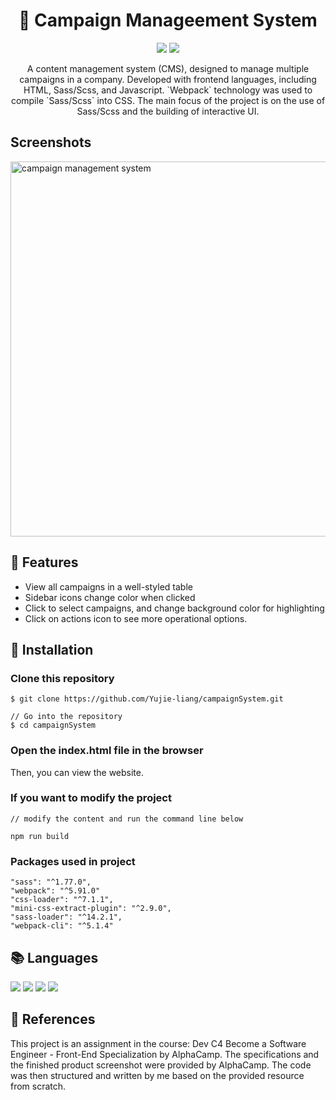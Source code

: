 # <div align='center'>:memo: Campaign Manageement System</div>

<div align='center'>
<p>
    <img src="https://img.shields.io/badge/Sass/Scss-1.77.0-pink"/>
    <img src="https://img.shields.io/badge/Webpack-5.91.0-blue"/>
</p>
<p>
A content management system (CMS), designed to manage multiple campaigns in a company. Developed with frontend languages, including HTML, Sass/Scss, and Javascript. `Webpack` technology was used to compile `Sass/Scss` into CSS. The main focus of the project is on the use of Sass/Scss and the building of interactive UI.
</p>
</div>

## Screenshots  
<img src="https://i.imgur.com/l4IISGG.png" alt="campaign management system" width="600px">


## :star2: Features

- View all campaigns in a well-styled table<br>
- Sidebar icons change color when clicked<br>
- Click to select campaigns, and change background color for highlighting<br>
- Click on actions icon to see more operational options.<br>

## :diamond_shape_with_a_dot_inside: Installation



### Clone this repository

```
$ git clone https://github.com/Yujie-liang/campaignSystem.git

// Go into the repository
$ cd campaignSystem

```

### Open the index.html file in the browser

Then, you can view the website.

### If you want to modify the project
```
// modify the content and run the command line below

npm run build
```

### Packages used in project
```
"sass": "^1.77.0",
"webpack": "^5.91.0"
"css-loader": "^7.1.1",
"mini-css-extract-plugin": "^2.9.0",
"sass-loader": "^14.2.1",
"webpack-cli": "^5.1.4"
```

## :books: Languages

<div>
<img src="https://img.shields.io/badge/html5%20-%23E34F26.svg?&style=for-the-badge&logo=html5&logoColor=white"/>
<img src="https://img.shields.io/badge/SASS%20-hotpink.svg?&style=for-the-badge&logo=SASS&logoColor=white"/>
<img src="https://img.shields.io/badge/webpack%20-%238DD6F9.svg?&style=for-the-badge&logo=webpack&logoColor=black"/>
<img src="https://img.shields.io/badge/javascript%20-%23323330.svg?&style=for-the-badge&logo=javascript&logoColor=%23F7DF1E"/>
</div>

## 💎 References

This project is an assignment in the course: 
Dev C4 Become a Software Engineer - Front-End Specialization by AlphaCamp. The specifications and the finished product screenshot were provided by AlphaCamp. The code was then structured and written by me based on the provided resource from scratch.